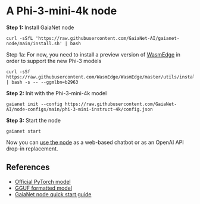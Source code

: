 # A Phi-3-mini-4k node 

**Step 1:** Install GaiaNet node

```
curl -sSfL 'https://raw.githubusercontent.com/GaiaNet-AI/gaianet-node/main/install.sh' | bash
```

Step 1a: For now, you need to install a preview version of [WasmEdge](https://github.com/WasmEdge/WasmEdge) in order to support the new Phi-3 models

```
curl -sSf https://raw.githubusercontent.com/WasmEdge/WasmEdge/master/utils/install_v2.sh | bash -s -- --ggmlbn=b2963
```

**Step 2:** Init with the Phi-3-mini-4k model

```
gaianet init --config https://raw.githubusercontent.com/GaiaNet-AI/node-configs/main/phi-3-mini-instruct-4k/config.json
```

**Step 3:** Start the node

```
gaianet start
```

Now you can [use the node](https://docs.gaianet.ai/user-guide/mynode) as a web-based chatbot or as an OpenAI API drop-in replacement.

## References

* [Official PyTorch model](https://huggingface.co/microsoft/Phi-3-mini-4k-instruct)
* [GGUF formatted model](https://huggingface.co/gaianet/Phi-3-mini-4k-instruct-GGUF)
* [GaiaNet node quick start guide](https://docs.gaianet.ai/node-guide/quick-start)
